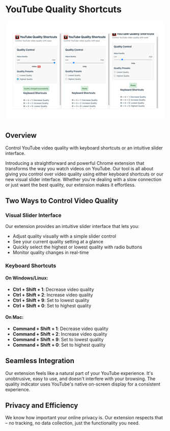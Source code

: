 # YouTube Quality Shortcuts

![intro screen shot](./images/intros/intro_1.png)

## Overview

Control YouTube video quality with keyboard shortcuts or an intuitive slider interface.

Introducing a straightforward and powerful Chrome extension that transforms the way you watch videos on YouTube. Our tool is all about giving you control over video quality using either keyboard shortcuts or our new visual slider interface. Whether you're dealing with a slow connection or just want the best quality, our extension makes it effortless.

## Two Ways to Control Video Quality

### Visual Slider Interface

Our extension provides an intuitive slider interface that lets you:
- Adjust quality visually with a simple slider control
- See your current quality setting at a glance
- Quickly select the highest or lowest quality with radio buttons
- Monitor quality changes in real-time

### Keyboard Shortcuts

#### On Windows/Linux:

- **Ctrl + Shift + 1**: Decrease video quality
- **Ctrl + Shift + 2**: Increase video quality
- **Ctrl + Shift + 9**: Set to lowest quality
- **Ctrl + Shift + 0**: Set to highest quality

#### On Mac:

- **Command + Shift + 1**: Decrease video quality
- **Command + Shift + 2**: Increase video quality
- **Command + Shift + 9**: Set to lowest quality
- **Command + Shift + 0**: Set to highest quality

## Seamless Integration

Our extension feels like a natural part of your YouTube experience. It's unobtrusive, easy to use, and doesn't interfere with your browsing. The quality indicator uses YouTube's native on-screen display for a consistent experience.

## Privacy and Efficiency

We know how important your online privacy is. Our extension respects that – no tracking, no data collection, just the functionality you need.